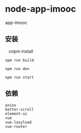 # node-app-imooc
app-imooc
    
## 安装
    cnpm install

    npm run build

    npm run dev

    npm run start


## 依赖
    axios
    better-scroll
    element-ui
    vue
    vue-lazyload
    vue-router
